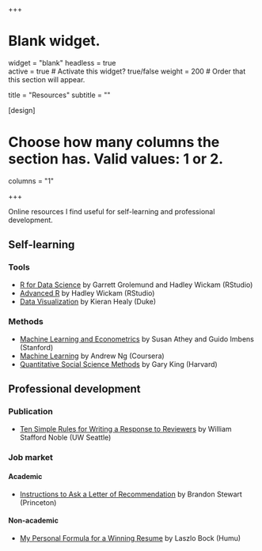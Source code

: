 +++
# Blank widget.
widget = "blank"
headless = true  
active = true  # Activate this widget? true/false
weight = 200  # Order that this section will appear.

title = "Resources"
subtitle = ""

[design]
  # Choose how many columns the section has. Valid values: 1 or 2.
  columns = "1"

+++

Online resources I find useful for self-learning and professional development.

## Self-learning

### Tools

- [R for Data Science](https://r4ds.had.co.nz/) by Garrett Grolemund and Hadley Wickam (RStudio)
- [Advanced R](https://adv-r.hadley.nz/) by Hadley Wickam (RStudio)
- [Data Visualization](https://socviz.co/) by Kieran Healy (Duke)

### Methods 

- [Machine Learning and Econometrics](https://www.aeaweb.org/conference/cont-ed/2018-webcasts) by Susan Athey and Guido Imbens (Stanford) 
- [Machine Learning](https://www.coursera.org/courses?query=machine%20learning%20andrew%20ng) by Andrew Ng (Coursera)
- [Quantitative Social Science Methods](https://www.youtube.com/playlist?list=PLmpS1iNDaUFtat0QiqXZhlsAgseWtJ1Kk) by Gary King (Harvard)

## Professional development 

### Publication

- [Ten Simple Rules for Writing a Response to Reviewers](https://journals.plos.org/ploscompbiol/article?id=10.1371/journal.pcbi.1005730) by William Stafford Noble (UW Seattle)

### Job market

#### Academic 

- [Instructions to Ask a Letter of Recommendation](https://scholar.princeton.edu/bstewart/recommendation) by Brandon Stewart (Princeton)

#### Non-academic 

- [My Personal Formula for a Winning Resume](https://www.linkedin.com/pulse/20140929001534-24454816-my-personal-formula-for-a-better-resume/) by Laszlo Bock (Humu)
